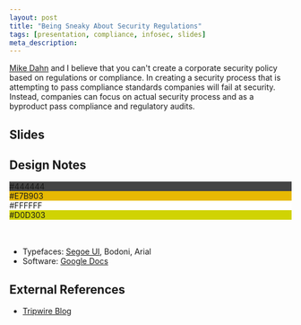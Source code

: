 ```yaml
---
layout: post
title: "Being Sneaky About Security Regulations"
tags: [presentation, compliance, infosec, slides]
meta_description: 
---
```


[Mike Dahn](http://chaordicmind.com/blog/) and I believe that you can't create a corporate security policy based on regulations or compliance. In creating a security process that is attempting to pass compliance standards companies will fail at security. Instead, companies can focus on actual security process and as a byproduct pass compliance and regulatory audits.

## Slides
 
<script async class="speakerdeck-embed" data-id="509137b79262050002003eea" data-ratio="1.29456384323641" src="//speakerdeck.com/assets/embed.js"></script>

## Design Notes

<div class="talk-design">
     <div class="color">
          <div class="white" style="background-color: #444444">#444444</div>
          <div class="white" style="background-color: #E7B903">#E7B903</div>
          <div style="background-color: #FFFFFF">#FFFFFF</div>
          <div style="background-color: #D0D303">#D0D303</div>
          </div>
</div>
<br>
<br>

* Typefaces: [Segoe UI](http://www.microsoft.com/typography/fonts/family.aspx?FID=331), Bodoni, Arial
* Software: [Google Docs](https://docs.google.com)

## External References

* [Tripwire Blog](http://www.tripwire.com/state-of-security/off-topic/infosec-conference-hub-in-san-francisco-rsa-bsides-metricon-agc/)

